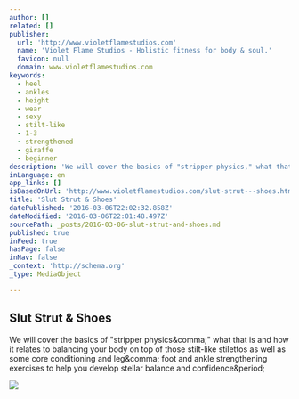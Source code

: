 ```yaml
---
author: []
related: []
publisher:
  url: 'http://www.violetflamestudios.com'
  name: 'Violet Flame Studios - Holistic fitness for body & soul.'
  favicon: null
  domain: www.violetflamestudios.com
keywords:
  - heel
  - ankles
  - height
  - wear
  - sexy
  - stilt-like
  - 1-3
  - strengthened
  - giraffe
  - beginner
description: 'We will cover the basics of "stripper physics," what that is and how it relates to balancing your body on top of those stilt-like stilettos as well as some core conditioning and leg, foot and ankle strengthening exercises to help you develop stellar balance and confidence.'
inLanguage: en
app_links: []
isBasedOnUrl: 'http://www.violetflamestudios.com/slut-strut---shoes.html'
title: 'Slut Strut & Shoes'
datePublished: '2016-03-06T22:02:32.858Z'
dateModified: '2016-03-06T22:01:48.497Z'
sourcePath: _posts/2016-03-06-slut-strut-and-shoes.md
published: true
inFeed: true
hasPage: false
inNav: false
_context: 'http://schema.org'
_type: MediaObject

---
```

<article style=""><h1>Slut Strut &amp; Shoes</h1><p>We will cover the basics of "stripper physics&amp;comma;" what that is and how it relates to balancing your body on top of those stilt-like stilettos as well as some core conditioning and leg&amp;comma; foot and ankle strengthening exercises to help you develop stellar balance and confidence&amp;period;</p><img src="http://nebula.wsimg.com/f4a3b6788059a7e90685cb82314059d8?AccessKeyId=E86E68518B6DDA2210CB&amp;disposition=0&amp;alloworigin=1" /></article>
